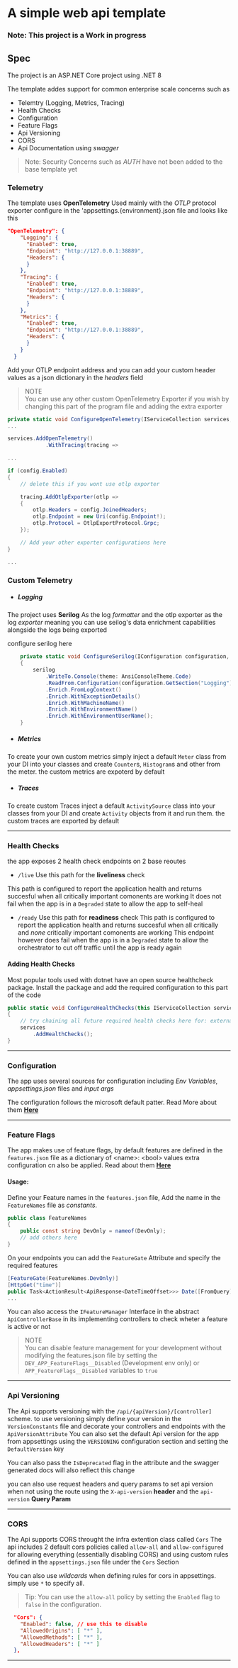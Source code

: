 # A simple web api template
### Note: This project is a Work in progress

## Spec

The project is an ASP.NET Core project using .NET 8

The template addes support for common enterprise scale concerns such as 
- Telemtry (Logging, Metrics, Tracing)
- Health Checks
- Configuration
- Feature Flags
- Api Versioning
- CORS
- Api Documentation using _swagger_

> Note:
  Security Concerns such as _AUTH_ have not been added to the base template yet

### Telemetry
The template uses __OpenTelemetry__ Used mainly with the _OTLP_ protocol exporter configure in the 'appsettings.{environment}.json file and looks like this

```json
"OpenTelemetry": {
    "Logging": {
      "Enabled": true,
      "Endpoint": "http://127.0.0.1:38889",
      "Headers": {
      }
    },
    "Tracing": {
      "Enabled": true,
      "Endpoint": "http://127.0.0.1:38889",
      "Headers": {
      }
    },
    "Metrics": {
      "Enabled": true,
      "Endpoint": "http://127.0.0.1:38889",
      "Headers": {
      }
    }
  }
```

Add your OTLP endpoint address and you can add your custom header values as a json dictionary in the _headers_ field

> NOTE <br/>
  You can use any other custom OpenTelemetry Exporter if you wish by changing this part of the program file and adding the extra exporter

```c#
private static void ConfigureOpenTelemetry(IServiceCollection services, IConfiguration configuration, IHostEnvironment env)
...

services.AddOpenTelemetry()
            .WithTracing(tracing =>

...

if (config.Enabled)
{
    // delete this if you wont use otlp exporter

    tracing.AddOtlpExporter(otlp =>
    {
        otlp.Headers = config.JoinedHeaders;
        otlp.Endpoint = new Uri(config.Endpoint!);
        otlp.Protocol = OtlpExportProtocol.Grpc;
    });

    // Add your other exporter configurations here
}

...
```

### Custom Telemetry

- ##### Logging

The project uses __Serilog__ As the log _formatter_ and the otlp exporter as the log _exporter_
meaning you can use seilog's data enrichment capabilities alongside the logs being exported

configure serilog here

```c#
    private static void ConfigureSerilog(IConfiguration configuration, IHostEnvironment env, LoggerConfiguration serilog)
    {
        serilog
            .WriteTo.Console(theme: AnsiConsoleTheme.Code)
            .ReadFrom.Configuration(configuration.GetSection("Logging"))
            .Enrich.FromLogContext()
            .Enrich.WithExceptionDetails()
            .Enrich.WithMachineName()
            .Enrich.WithEnvironmentName()
            .Enrich.WithEnvironmentUserName();
    }
```

- ##### Metrics

To create your own custom metrics simply inject a default `Meter` class from your DI into your classes and create `Counter`s, `Histogram`s and other from the meter. the custom metrics are expoterd by default

- ##### Traces

To create custom Traces inject a default `ActivitySource` class into your classes from your DI and create `Activity` objects from it and run them.
the custom traces are exported by default

<hr />

### Health Checks

the app exposes 2 health check endpoints on 2 base reoutes

- `/live` Use this path for the __liveliness__ check

This path is configured to report the application health and returns succesful when all critically important comonents are working
It does not fail when the app is in a `Degraded` state to allow the app to self-heal


- `/ready` Use this path for __readiness__ check
This path is configured to report the application health and returns succesful when all critically and _none_ critically important comonents are working
This endpoint however does fail when the app is in a `Degraded` state to allow the orchestrator to cut off traffic until the app is ready again

#### Adding Health Checks

Most popular tools used with dotnet have an open source healthcheck package. Install the package and add the required configuration to this part of the code

```c#
public static void ConfigureHealthChecks(this IServiceCollection services, IConfiguration configuration, IHostEnvironment env)
{
    // try chaining all future required health checks here for: external services, databases, etc
    services
        .AddHealthChecks();
}
```

<hr />

### Configuration

The app uses several sources for configuration including _Env Variables_, _appsettings.json_ files and _input args_

The configuration follows the microsoft default patter. Read More about them __[Here](https://learn.microsoft.com/en-us/dotnet/core/extensions/configuration)__

<hr />

### Feature Flags
The app makes use of feature flags, by default features are defined in the `features.json` file as a dictionary of &lt;name&gt;: &lt;bool&gt; values
extra configuration cn also be applied. Read about them __[Here](https://learn.microsoft.com/en-us/azure/azure-app-configuration/use-feature-flags-dotnet-core#feature-flag-declaration)__

#### Usage:
Define your Feature names in the `features.json` file, Add the name in the `FeatureNames` file as _constants_.

```c#
public class FeatureNames
{
    public const string DevOnly = nameof(DevOnly);
    // add others here
}
```

On your endpoints you can add the `FeatureGate` Attribute and specify the required features

```c#
[FeatureGate(FeatureNames.DevOnly)]
[HttpGet("time")]
public Task<ActionResult<ApiResponse<DateTimeOffset>>> Date([FromQuery] DatetimeType type)
...
```

You can also access the `IFeatureManager` Interface in the abstract `ApiControllerBase` in its implementing controllers to check wheter a feature is active or not

> NOTE <br />
  You can disable feature management for your development without modifying the features.json file by setting the 
  `DEV_APP_FeatureFlags__Disabled` (Development env only) or `APP_FeatureFlags__Disabled` variables to `true`
  
<hr />

### Api Versioning

The Api supports versioning with the `/api/{apiVersion}/[controller]` scheme.
to use versioning simply define your version in the `VersionConstants` file and decorate your controllers and endpoints with the `ApiVersionAttribute`
You can also set the default Api version for the app from appsettings using the `VERSIONING` configuration section and setting the `DefaultVersion` key

You can also pass the `IsDeprecated` flag in the attribute and the swagger generated docs will also reflect this change

you can also use request headers and query params to set api version when not using the route using the `X-api-version` __header__ and the `api-version` __Query Param__


<hr />

### CORS

The Api supports CORS throught the infra extention class called `Cors`
The api includes 2 default cors policies called `allow-all` and `allow-configured` for allowing everything (essentially disabling CORS) and using custom rules defined in the `appsettings.json` file under the `Cors` Section

You can also use _wildcards_ when defining rules for cors in appsettings. simply use `*` to specify all.

> Tip:
    You can use the `allow-all` policy by setting the `Enabled` flag to `false` in the configuration.

```json
  "Cors": {
    "Enabled": false, // use this to disable
    "AllowedOrigins": [ "*" ],
    "AllowedMethods": [ "*" ],
    "AllowedHeaders": [ "*" ]
  },
```

 <hr />


